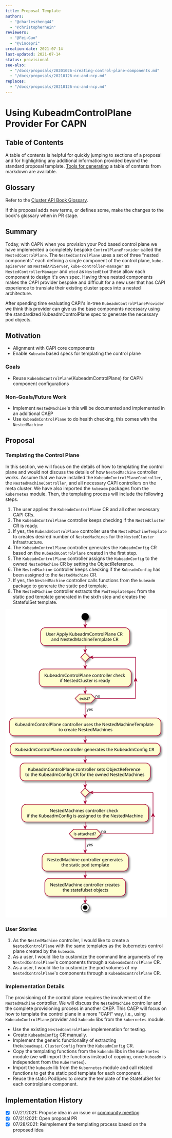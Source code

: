 ```yaml
---
title: Proposal Template
authors:
  - "@charleszheng44"
  - "@christopherhein"
reviewers:
  - "@Fei-Guo"
  - "@vincepri"
creation-date: 2021-07-14
last-updated: 2021-07-14
status: provisional
see-also:
  - "/docs/proposals/20201026-creating-control-plane-components.md"
  - "/docs/proposals/20210126-nc-and-ncp.md"
replaces:
  - "/docs/proposals/20210126-nc-and-ncp.md"
---
```


# Using KubeadmControlPlane Provider For CAPN


## Table of Contents

<!-- TODO generate TOC -->
A table of contents is helpful for quickly jumping to sections of a proposal and for highlighting
any additional information provided beyond the standard proposal template.
[Tools for generating](https://github.com/ekalinin/github-markdown-toc) a table of contents from markdown are available.

## Glossary

Refer to the [Cluster API Book Glossary](https://sigs.k8s.io/cluster-api-provider-nested/docs/proposals/00_capn-glossary.md).

If this proposal adds new terms, or defines some, make the changes to the book's glossary when in PR stage.

## Summary

Today, with CAPN when you provision your Pod based control plane we have implemented a completely bespoke `ControlPlaneProvider` called the `NestedControlPlane`. The `NestedControlPlane` uses a set of three "nested components" each defining a single component of the control plane, `kube-apiserver` as `NestedAPIServer`, `kube-controller-manager` as `NestedControllerManager` and `etcd` as `NestedEtcd` these allow each component to design it's own spec. Having three nested components makes the CAPI provider bespoke and difficult for a new user that has CAPI experience to translate their existing cluster specs into a nested architecture.

After spending time evaluating CAPI's in-tree `KubeadmControlPlaneProvider` we think this provider can give us the base components necessary using the standardized KubeadmControlPlane spec to generate the necessary pod objects. 

## Motivation

- Alignment with CAPI core components
- Enable `Kubeadm` based specs for templating the control plane

### Goals

- Reuse `KubeadmControlPlane`(KubeadmControlPlane) for CAPN component configurations

### Non-Goals/Future Work

- Implement `NestedMachine`'s this will be documented and implemented in an additional CAEP
- Use `KubeadmControlPlane` to do health checking, this comes with the `NestedMachine`

## Proposal

### Templating the Control Plane

In this section, we will focus on the details of how to templating the control plane and would not discuss the details of how `NestedMachine` controller works. Assume that we have installed the `KubeadmControlPlaneController`, the `NestedMachineController`, and all necessary CAPI controllers on the meta cluster. We have also imported the `kubeadm` packages from the `kubernetes` module. Then, the templating process will include the following steps.

1. The user applies the `KubeadmControlPlane` CR and all other necessary CAPI CRs.
2. The `KubeadmControlPlane` controller keeps checking if the `NestedCluster` CR is ready.
3. If yes, the `KubeadmControlPlane` controller use the `NestedMachineTemplate` to creates desired number of `NestedMachines` for the `NestedCluster` Infrastructure.
4. The `KubeadmControlPlane` controller generates the `KubeadmConfig` CR based on the `KubeadmControlPlane` created in the first step. 
5. The `KubeadmControlPlane` controller assigns the `KubeadmConfig` to the owned `NestedMachine` CR by setting the ObjectReference.
6. The `NestedMachine` controller keeps checking if the `KubeadmConfig` has been assigned to the `NestedMachine` CR.
7. If yes, the `NestedMachine` controller calls functions from the `kubeadm` package to generate the static pod template.
8. The `NestedMachine` controller extracts the `PodTemplateSpec` from the static pod template generated in the sixth step and creates the StatefulSet template.

![Templating the control plane](images/nestedcontrolplane/kdm-template.svg)

### User Stories

1. As the `NestedMachine` controller, I would like to create a `NestedControlPlane` with the same templates as the kubernetes control plane created by the `kubeadm`.
2. As a user, I would like to customize the command line arguments of my `NestedControlPlane`'s components through a `KubeadmControlPlane` CR.
3. As a user, I would like to customize the pod volumes of my `NestedControlPlane`'s components through a `KubeadmControlPlane` CR.

### Implementation Details

The provisioning of the control plane requires the involvement of the `NestedMachine` controller. We will discuss the `NestedMachine` controller and the complete provisioning process in another CAEP. 
This CAEP will focus on how to template the control plane in a more "CAPI" way, i.e., using `KubeadmControlPlane` provider and `kubeadm` libs from the `kubernetes` module.  

- Use the existing `NestedControlPlane` implemenation for testing.
- Create `KubeadmConfig` CR manually.
- Implement the generic functionality of extracting the`kubeadmapi.ClusterConfig` from the `KubeadmConfig` CR.
- Copy the templating functions from the `kubeadm` libs in the `Kubernetes` module (we will import the functions instead of copying, once `kubeadm` is independent from the `Kubernetes`).
- Import the `kubeadm` lib from the `Kubernetes` module and call related functions to get the static pod template for each component.
- Reuse the static PodSpec to create the template of the StatefulSet for each controlplane component. 

## Implementation History

- [x] 07/21/2021: Propose idea in an issue or [community meeting]
- [x] 07/21/2021: Open proposal PR
- [x] 07/28/2021: Reimplement the templating process based on the proposed idea

<!-- Links -->
[community meeting]: https://docs.google.com/document/d/1Ys-DOR5UsgbMEeciuG0HOgDQc8kZsaWIWJeKJ1-UfbY
